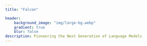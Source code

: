 ```yaml
---
title: "Falcon"

header:
    background_image: "img/large-bg.webp"
    gradient: true
    blur: false
description: Pioneering the Next Generation of Language Models
---
```

